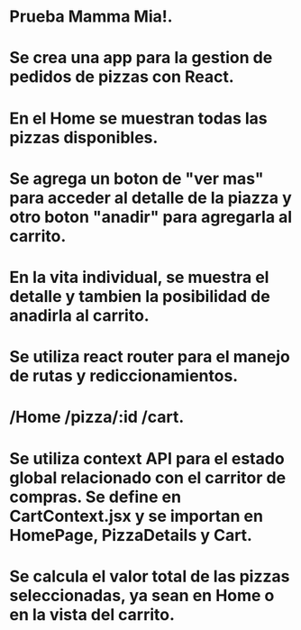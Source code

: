 # Prueba Mamma Mia!.
# Se crea una app para la gestion de pedidos de pizzas con React.
# En el Home se muestran todas las pizzas disponibles.
# Se agrega un boton de "ver mas" para acceder al detalle de la piazza y otro boton "anadir" para agregarla al carrito.
# En la vita individual, se muestra el detalle y tambien la posibilidad de anadirla al carrito.
# Se utiliza react router para el manejo de rutas y rediccionamientos.
# /Home /pizza/:id /cart.
# Se utiliza context API para el estado global relacionado con el carritor de compras. Se define en CartContext.jsx y se importan en HomePage, PizzaDetails y Cart.
# Se calcula el valor total de las pizzas seleccionadas, ya sean en Home o en la vista del carrito. 